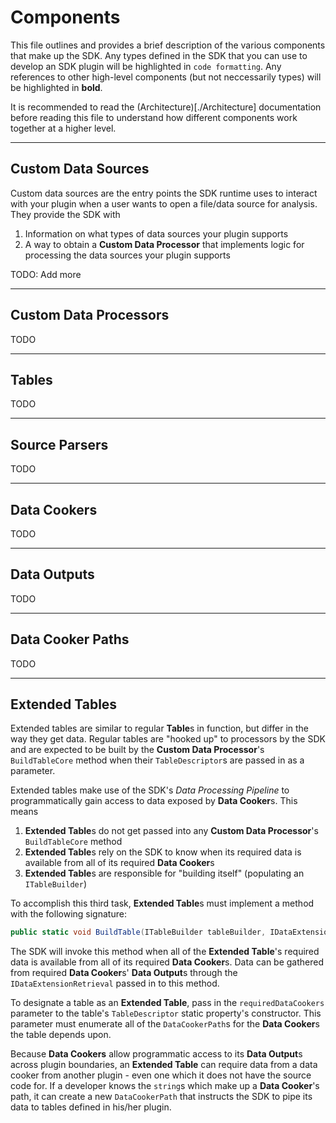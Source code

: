 # Components

This file outlines and provides a brief description of the various components that make up the SDK. 
Any types defined in the SDK that you can use to develop an SDK plugin will be highlighted in `code formatting`. 
Any references to other high-level components (but not neccessarily types) will be highlighted in **bold**.

It is recommended to read the (Architecture)[./Architecture] documentation before reading this file to 
understand how different components work together at a higher level.

----

## Custom Data Sources
Custom data sources are the entry points the SDK runtime uses to interact with your plugin when a user wants to 
open a file/data source for analysis. They provide the SDK with
1) Information on what types of data sources your plugin supports
2) A way to obtain a **Custom Data Processor** that implements logic for processing the data sources your plugin supports

TODO: Add more

----

## Custom Data Processors

TODO

----

## Tables

TODO

----

## Source Parsers

TODO

----

## Data Cookers

TODO

----

## Data Outputs

TODO

----

## Data Cooker Paths

TODO

----

## Extended Tables

Extended tables are similar to regular **Table**s in function, but differ in the way they get data. Regular tables
are "hooked up" to processors by the SDK and are expected to be built by the **Custom Data Processor**'s `BuildTableCore` method 
when their `TableDescriptor`s are passed in as a parameter.

Extended tables make use of the SDK's *Data Processing Pipeline* to programmatically gain access to data exposed by 
**Data Cooker**s. This means
1) **Extended Table**s do not get passed into any **Custom Data Processor**'s `BuildTableCore` method
2) **Extended Table**s rely on the SDK to know when its required data is available from all of its required **Data Cooker**s
3) **Extended Table**s are responsible for "building itself" (populating an `ITableBuilder`)

To accomplish this third task, **Extended Table**s must implement a method with the following signature:

```C#
public static void BuildTable(ITableBuilder tableBuilder, IDataExtensionRetrieval tableData)
```

The SDK will invoke this method when all of the **Extended Table**'s required data is available from all of its required **Data Cooker**s. Data 
can be gathered from required **Data Cooker**s' **Data Output**s through the `IDataExtensionRetrieval` passed in to this method.

To designate a table as an **Extended Table**, pass in the `requiredDataCookers` parameter to the table's `TableDescriptor` static property's constructor. 
This parameter must enumerate all of the `DataCookerPath`s for the **Data Cooker**s the table depends upon.

Because **Data Cookers** allow programmatic access to its **Data Output**s across plugin boundaries, an **Extended Table** can require data from 
a data cooker from another plugin - even one which it does not have the source code for. If a developer knows the `string`s which make up a 
**Data Cooker**'s path, it can create a new `DataCookerPath` that instructs the SDK to pipe its data to tables defined in his/her plugin.